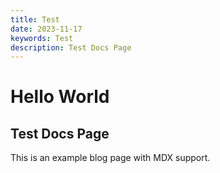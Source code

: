 ```yaml
---
title: Test
date: 2023-11-17
keywords: Test
description: Test Docs Page
---
```


# Hello World

## Test Docs Page

This is an example blog page with MDX support.
